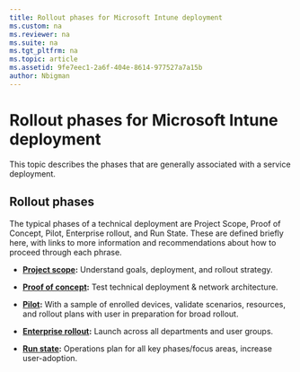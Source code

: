 ```yaml
---
title: Rollout phases for Microsoft Intune deployment
ms.custom: na
ms.reviewer: na
ms.suite: na
ms.tgt_pltfrm: na
ms.topic: article
ms.assetid: 9fe7eec1-2a6f-404e-8614-977527a7a15b
author: Nbigman
---
```

# Rollout phases for Microsoft Intune deployment
This topic describes the phases that are generally associated with a service deployment.

## Rollout phases
The typical phases of a technical deployment are Project Scope, Proof of Concept, Pilot, Enterprise rollout, and Run State. These are defined briefly here, with links to more information and recommendations about how to proceed through each phrase.

-   **[Project scope](project-scope.md):** Understand goals, deployment, and rollout strategy.

-   **[Proof of concept](proof-of-concept.md):** Test technical deployment &amp; network architecture.

-   **[Pilot](pilot.md):** With a sample of enrolled devices, validate scenarios, resources, and rollout plans with user in preparation for broad rollout.

-   **[Enterprise rollout](enterprise-rollout.md):** Launch across all departments and user groups.

-   **[Run state](run-state.md):** Operations plan for all key phases/focus areas, increase user-adoption.

